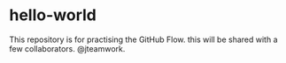 # hello-world
This repository is for practising the GitHub Flow.
this will be shared with a few collaborators.
@jteamwork. 
